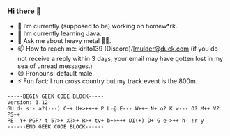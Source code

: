 ### Hi there 👋

- 🔭 I’m currently (supposed to be) working on homew*rk.
- 🌱 I’m currently learning Java.
- 💬 Ask me about heavy metal 🤘🤘.
- 📫 How to reach me:  kirito139 (Discord)/[lmulder@duck.com](mailto:lmulder@duck.com) (if you do not receive a reply within 3 days, your email may have gotten lost in my sea of unread messages.)
- 😄 Pronouns: default male.
- ⚡ Fun fact: I run cross country but my track event is the 800m.
```
-----BEGIN GEEK CODE BLOCK-----
Version: 3.12
GU d- s:- a?(---) C++ U+>++++ P L-@ E--- W+++ N+ o? K w--- O? M++ V? PS++
PE- Y+ PGP? t 5?>+ X?>+ R>+ tv+ b+>+++ DI(+) D+ G e->++ h- !r y 
------END GEEK CODE BLOCK------
```

<!--
**Kirito139/Kirito139** is a ✨ _special_ ✨ repository because its `README.md` (this file) appears on your GitHub profile.

Here are some ideas to get you started:

- 🔭 I’m currently working on ...
- 🌱 I’m currently learning ...
- 👯 I’m looking to collaborate on ...
- 🤔 I’m looking for help with ...
- 💬 Ask me about ...
- 📫 How to reach me: ...
- 😄 Pronouns: ...
- ⚡ Fun fact: ...
-->
